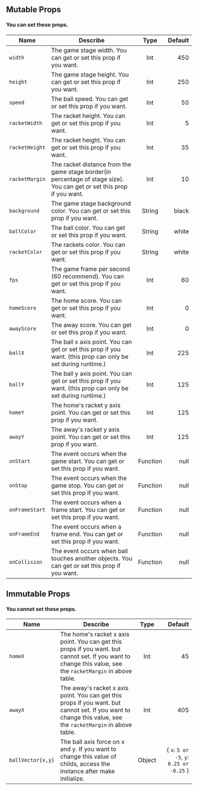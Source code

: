 ## Mutable Props
#### You can set these props.
|Name|Describe|Type|Default|
|------|------|:----:|-------:|
|`width`|The game stage width. You can get or set this prop if you want.|Int|450|
|`height`|The game stage height. You can get or set this prop if you want.|Int|250|
|`speed`|The ball speed. You can get or set this prop if you want.|Int|50|
|`racketWidth`|The racket height. You can get or set this prop if you want.|Int|5|
|`racketHeight`|The racket height. You can get or set this prop if you want.|Int|35|
|`racketMargin`|The racket distance from the game stage border(in percentage of stage size). You can get or set this prop if you want.|Int|10|
|`background`|The game stage background color. You can get or set this prop if you want.|String|black|
|`ballColor`|The ball color. You can get or set this prop if you want.|String|white|
|`racketColor`|The rackets color. You can get or set this prop if you want.|String|white|
|`fps`|The game frame per second (60 recommend). You can get or set this prop if you want.|Int|60|
|`homeScore`|The home score. You can get or set this prop if you want.|Int|0|
|`awayScore`|The away score. You can get or set this prop if you want.|Int|0|
|`ballX`|The ball x axis point. You can get or set this prop if you want. (this prop can only be set during runtime.)|Int|225|
|`ballY`|The ball y axis point. You can get or set this prop if you want. (this prop can only be set during runtime.)|Int|125|
|`homeY`|The home's racket y axis point. You can get or set this prop if you want.|Int|125|
|`awayY`|The away's racket y axis point. You can get or set this prop if you want.|Int|125|
|`onStart`|The event occurs when the game start. You can get or set this prop if you want.|Function|null|
|`onStop`|The event occurs when the game stop. You can get or set this prop if you want.|Function|null|
|`onFrameStart`|The event occurs when a frame start. You can get or set this prop if you want.|Function|null|
|`onFrameEnd`|The event occurs when a frame end. You can get or set this prop if you want.|Function|null|
|`onCollision`|The event occurs when ball touches another objects. You can get or set this prop if you want.|Function|null|

## Immutable Props
#### You cannot set these props.
|Name|Describe|Type|Default|
|------|------|:----:|-------:|
|`homeX`|The home's racket x axis point. You can get this props if you want. but cannot set. If you want to change this value, see the `racketMargin` in above table.|Int|45|
|`awayX`|The away's racket x axis point. You can get this props if you want. but cannot set. If you want to change this value, see the `racketMargin` in above table.|Int|405|
|`ballVector{x,y}`|The ball axis force on x and y. If you want to change this value of childs, access the instance after make initialize.|Object|{ `x`: `5 or -5`, `y`: `0.25 or -0.25` }|
